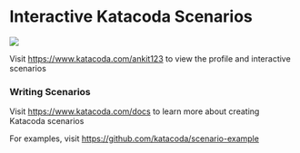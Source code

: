 # Interactive Katacoda Scenarios

[![](http://shields.katacoda.com/katacoda/ankit123/count.svg)](https://www.katacoda.com/ankit123 "Get your profile on Katacoda.com")

Visit https://www.katacoda.com/ankit123 to view the profile and interactive scenarios

### Writing Scenarios
Visit https://www.katacoda.com/docs to learn more about creating Katacoda scenarios

For examples, visit https://github.com/katacoda/scenario-example
